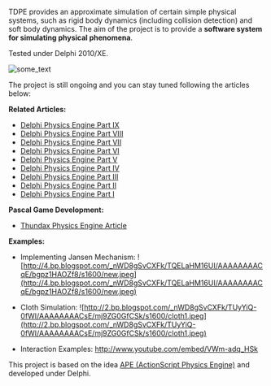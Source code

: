 TDPE provides an approximate simulation of certain simple physical systems, such as rigid body dynamics (including collision detection) and soft body dynamics. The aim of the project is to provide a **software system for simulating physical phenomena**.

Tested under Delphi 2010/XE.

<img src='http://1.bp.blogspot.com/-oAtBFK7IZng/Tbyy9egtjXI/AAAAAAAACt8/VrhEthPC63E/s320/TDPE.jpg' alt='some_text' />

The project is still ongoing and you can stay tuned following the articles below:

**Related Articles:**
  * [Delphi Physics Engine Part IX](http://thundaxsoftware.blogspot.co.uk/2011/08/building-my-own-delphi-physics-engine_22.html)
  * [Delphi Physics Engine Part VIII](http://thundaxsoftware.blogspot.com/2011/08/building-my-own-delphi-physics-engine.html)
  * [Delphi Physics Engine Part VII](http://thundaxsoftware.blogspot.com/2011/06/building-my-own-delphi-physics-engine.html)
  * [Delphi Physics Engine Part VI](http://thundaxsoftware.blogspot.com/2011/05/building-my-own-delphi-physics-engine.html)
  * [Delphi Physics Engine Part V](http://thundaxsoftware.blogspot.com/2011/02/building-my-own-delphi-physics-engine_05.html)
  * [Delphi Physics Engine Part IV](http://thundaxsoftware.blogspot.com/2011/02/building-my-own-delphi-physics-engine_04.html)
  * [Delphi Physics Engine Part III](http://thundaxsoftware.blogspot.com/2011/02/building-my-own-delphi-physics-engine.html)
  * [Delphi Physics Engine Part II](http://thundaxsoftware.blogspot.com/2010/12/building-my-own-delphi-physics-engine_10.html)
  * [Delphi Physics Engine Part I](http://thundaxsoftware.blogspot.com/2010/12/building-my-own-delphi-physics-engine.html)

**Pascal Game Development:**
  * [Thundax Physics Engine Article](http://www.pascalgamedevelopment.com/content.php?215-Jordi-Coll-s-Thundax-Physics-Engine)

**Examples:**
  * Implementing Jansen Mechanism:
![http://4.bp.blogspot.com/_nWD8gSvCXFk/TQELaHM16UI/AAAAAAAACqE/bgpz1HAOZf8/s1600/new.jpeg](http://4.bp.blogspot.com/_nWD8gSvCXFk/TQELaHM16UI/AAAAAAAACqE/bgpz1HAOZf8/s1600/new.jpeg)

  * Cloth Simulation:
![http://2.bp.blogspot.com/_nWD8gSvCXFk/TUyYiQ-0fWI/AAAAAAAACsE/mj9ZG0GfCSk/s1600/cloth1.jpeg](http://2.bp.blogspot.com/_nWD8gSvCXFk/TUyYiQ-0fWI/AAAAAAAACsE/mj9ZG0GfCSk/s1600/cloth1.jpeg)

  * Interaction Examples:
http://www.youtube.com/embed/VWm-adq_HSk

This project is based on the idea [APE (ActionScript Physics Engine)](http://www.cove.org/ape/) and developed under Delphi.